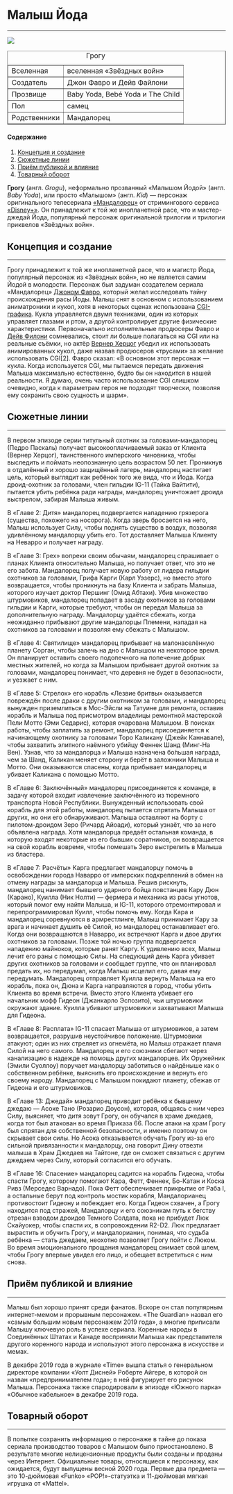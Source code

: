 <!DOCTYPE html>
<html>
    <head>
        <meta charset="utf-8">
    </head>
    <body>
        <h1>Малыш Йода</h1>
        <hr>
        <img src="https://upload.wikimedia.org/wikipedia/ru/0/00/The_Child_aka_Baby_Yoda_%28Star_Wars%29.jpg">
        <table border="1">
            <caption>Грогу</caption>
            <tr><td>Вселенная</td><td>вселенная «Звёздных войн»</td></tr>
            <tr><td>Создатель</td><td>Джон Фавро и Дейв Файлони</td></tr>
            <tr><td>Прозвище</td><td>Baby Yoda, Bebé Yoda и The Child</td></tr>
            <tr><td>Пол</td><td>самец</td></tr>
            <tr><td>Родственники</td><td>Мандалорец</td></tr>
        </table>
        <h4>Содержание</h4>
        <ol>
            <li><a href="#Концепция_и_создание">Концепция и создание</a></li>
            <li><a href="#Сюжетные_линии">Сюжетные линии</a></li>
            <li><a  href="#Приём_публикой_и_влияние">Приём публикой и влияние</a></li>
            <li><a href="#Товарный_оборот">Товарный оборот</a></li>
        </ol>
        <p>
            <b>Грогу</b> (англ. <i>Grogu</i>), неформально прозванный «Малышом Йодой» (англ. <i>Baby Yoda</i>), 
            или просто «Малышом» (англ. <i>Kid</i>) — персонаж оригинального телесериала <a href="https://ru.wikipedia.org/wiki/Мандалорец">«Мандалорец»</a> 
            от стримингового сервиса <a href="https://ru.wikipedia.org/wiki/Disney%2B">«Disney+»</a>. Он принадлежит к той же инопланетной расе, что и мастер-джедай Йода, 
            популярный персонаж оригинальной трилогии и трилогии приквелов «Звёздных войн».
        </p>
        <h2 id="Концепция_и_создание">Концепция и создание</h2>
        <hr>
        <p>
            Грогу принадлежит к той же инопланетной расе, что и магистр Йода, популярный персонаж из «Звёздных войн», но не является самим Йодой в молодости. 
            Персонаж был задуман создателем сериала «Мандалорец» <a href="https://ru.wikipedia.org/wiki/Фавро,_Джон">Джоном Фавро</a>, 
            который желал исследовать тайну происхождения расы Йоды. 
            Малыш снят в основном с использованием аниматроники и кукол, хотя в некоторых сценах использована 
            <a href="https://ru.wikipedia.org/wiki/CGI_(графика)">CGI-графика</a>. 
            Кукла управляется двумя техниками, один из которых управляет глазами и ртом, а другой контролирует другие физические характеристики. 
            Первоначально исполнительные продюсеры Фавро и <a href="https://ru.wikipedia.org/wiki/Филони,_Дейв">Дейв Филони</a> сомневались, 
            стоит ли больше полагаться на CGI или на реальные съёмки, но актёр <a href="https://ru.wikipedia.org/wiki/Херцог,_Вернер">Вернер Херцог</a> 
            убедил их использовать анимированных кукол, даже назвав продюсеров «трусами» за желание использовать CGI[2]. 
            Фавро сказал: «В основном этот персонаж — кукла. Когда используется CGI, мы пытаемся передать движения Малыша максимально естественно, 
            будто бы он находится в нашей реальности. Я думаю, очень часто использование CGI слишком очевидно, 
            когда к параметрам героя не подходят творчески, позволяя ему сохранить свою сущность и шарм».
        </p>
        <h2 id="Сюжетные_линии">Сюжетные линии</h2>
        <hr>
        <p>
            В первом эпизоде серии титульный охотник за головами-мандалорец (Педро Паскаль) получает высокооплачиваемый заказ от Клиента (Вернер Херцог), 
            таинственного имперского чиновника, чтобы выследить и поймать неопознанную цель возрастом 50 лет. Проникнув в отдалённый и хорошо защищённый лагерь, 
            мандалорец настигает цель, который выглядит как ребёнок того же вида, что и Йода. Когда дроид-охотник за головами, член гильдии IG-11 (Тайка Вайтити), 
            пытается убить ребёнка ради награды, мандалорец уничтожает дроида выстрелом, забирая Малыша живым.
        </p>
        <p>
            В «Главе 2: Дитя» мандалорец подвергается нападению грязерога (существа, похожего на носорога). Когда зверь бросается на него, 
            Малыш использует Силу, чтобы поднять существо в воздух, позволяя удивлённому мандалорцу убить его. Тот доставляет Малыша Клиенту на Неварро 
            и получает награду.
        </p>
        </p>
            В «Главе 3: Грех» вопреки своим обычаям, мандалорец спрашивает о планах Клиента относительно Малыша, но получает ответ, что это не его забота. 
            Мандалорец получает новую работу от лидера гильдии охотников за головами, Грифа Карги (Карл Уэзерс), но вместо этого возвращается, 
            чтобы проникнуть на базу Клиента и забрать Малыша, которого изучает доктор Першинг (Омид Абтахи). Убив множество штурмовиков, 
            мандалорец попадает в засаду охотников за головами гильдии и Карги, которые требуют, чтобы он передал Малыша за дополнительную награду. 
            Мандалорцу удаётся сбежать, когда неожиданно прибывают другие мандалорцы Племени, нападая на охотников за головами и позволяя ему сбежать с Малышом.
        <p>
            В «Главе 4: Святилище» мандалорец прибывает на малонаселённую планету Сорган, чтобы залечь на дно с Малышом на некоторое время. 
            Он планирует оставить своего подопечного на попечение добрых местных жителей, но когда за Малышом прибывает другой охотник за головами, 
            мандалорец понимает, что деревня не будет в безопасности, и уезжает с ним.
        </p>
        <p>
            В «Главе 5: Стрелок» его корабль «Лезвие бритвы» оказывается повреждён после драки с другим охотником за головами, 
            и мандалорец вынужден приземлиться в Мос-Эйсли на Татуине для ремонта, оставив корабль и Малыша под присмотром владелицы ремонтной 
            мастерской Пели Мотто (Эми Седарис), которая очарована Малышом. В поисках работы, чтобы заплатить за ремонт, мандалорец присоединяется 
            к начинающему охотнику за головами Торо Каликану (Джейк Каннавале), чтобы захватить элитного наёмного убийцу Феннек Шанд (Минг-На Вен). 
            Узнав, что за мандалорца и Малыша назначена бо́льшая награда, чем за Шанд, Каликан меняет сторону и берёт в заложники Малыша и Мотто. 
            Они оказываются спасены, когда прибывает мандалорец и убивает Каликана с помощью Мотто.
        </p>
        <p>
            В «Главе 6: Заключённый» мандалорец присоединяется к команде, в задачу которой входит извлечение заключённого из тюремного транспорта 
            Новой Республики. Вынужденный использовать свой корабль для этой работы, мандалорец пытается спрятать Малыша от других, но они его обнаруживают. 
            Малыша оставляют на борту с пилотом-дроидом Зеро (Ричард Айоади), который узнаёт, что за него объявлена награда. Хотя мандалорца предаёт 
            остальная команда, в которую входят некоторые из его бывших соратников, он возвращается на свой корабль вовремя, чтобы помешать 
            Зеро выстрелить в Малыша из бластера.
        </p>
        <p>
            В «Главе 7: Расчёты» Карга предлагает мандалорцу помочь в освобождении города Наварро от имперских подкреплений в обмен на отмену 
            награды за мандалорца и Малыша. Решив рискнуть, мандалорец нанимает бывшего ударного бойца повстанцев Кару Дюн (Карано),
            Куилла (Ник Нолти) — фермера и механика из расы угнотов, который помог ему найти Малыша, и IG-11, которого отремонтировал и 
            перепрограммировал Куилл, чтобы помочь ему. Когда Кара и мандалорец соревнуются в армрестлинге, Малыш принимает Кару за врага и 
            начинает душить её Силой, но мандалорец останавливает его. Когда они возвращаются в Наварро, их встречают Карга и двое других охотников 
            за головами. Позже той ночью группа подвергается нападению майноков, которые ранят Каргу. К удивлению всех, Малыш лечит его раны с помощью Силы. 
            На следующий день Карга убивает других охотников за головами и сообщает группе, что он планировал предать их, но передумал, когда Малыш 
            исцелил его, давая ему передумать. Мандалорец отправляет Куилла вернуть Малыша на его корабль, пока он, Дюна и Карга направляются в город, 
            чтобы убить Клиента во время встречи. Вместо этого Клиента убивает его начальник мофф Гидеон (Джанкарло Эспозито), чьи штурмовики окружают здание. 
            Куилла убивают штурмовики и захватывают Малыша для Гидеона.
        </p>
        <p>
            В «Главе 8: Расплата» IG-11 спасает Малыша от штурмовиков, а затем возвращается, разрушив неустойчивое положение. 
            Штурмовики атакуют; один из них стреляет из огнемёта, но Малыш отражает пламя Силой на него самого. 
            Мандалорец и его союзники сбегают через канализацию в надежде на помощь других мандалорцев. 
            Их Оружейник (Эмили Суоллоу) поручает мандалорцу заботиться о найдёныше как о собственном ребёнке, 
            выяснить его происхождение и вернуть его своему народу. Мандалорец с Малышом покидают планету, сбежав от Гидеона и его штурмовиков.
        </p>
        <p>
            В «Главе 13: Джедай» мандалорец приводит ребёнка к бывшему джедаю — Асоке Тано (Розарио Доусон), которая, общаясь с ним через Силу, выясняет, 
            что дитя зовут Грогу, он обучался в храме джедаев, когда тот был атакован во время Приказа 66. После атаки на храм Грогу 
            был спрятан для собственной безопасности, и именно поэтому он скрывает свои силы. Но Асока отказывается обучать Грогу из-за его 
            сильной привязанности к мандалорцу, она говорит Дину отвезти малыша в Храм Джедаев на Тайтоне, где он сможет связаться с другим 
            джедаем через Силу, который согласится его обучать.
        </p>
        <p>
            В «Главе 16: Спасение» мандалорец садится на корабль Гидеона, чтобы спасти Грогу, которому помогают Кара, Фетт, Феннек, 
            Бо-Катан и Коска Ривз (Мерседес Варнадо). Пока Фетт обеспечивает прикрытие от Раба I, а остальные берут под контроль мостик корабля, 
            Мандалорианец противостоит Гидеону и побеждает его. Когда Гидеон схвачен, а Грогу находится под стражей, Мандалорцу и его союзникам 
            путь к бегству отрезан взводом дроидов Темного Солдата, пока не прибудет Люк Скайуокер, чтобы спасти их, в сопровождении R2-D2. 
            Люк предлагает вырастить и обучить Грогу, и мандалорианин, понимая, что судьба ребёнка — стать джедаем, неохотно позволяет Грогу пойти с Люком. 
            Во время эмоционального прощания мандалорец снимает свой шлем, чтобы Грогу впервые увидел его лицо, и обещает встретиться с ним снова.
        </p>
        <h2 id="Приём_публикой_и_влияние">Приём публикой и влияние</h2>
        <hr>
        <p>
            Малыш был хорошо принят среди фанатов. Вскоре он стал популярным интернет-мемом и прорывным персонажем. 
            «The Guardian» назвал его «самым большим новым персонажем 2019 года», а многие приписали Малышу ключевую роль в успехе сериала. 
            Коренные народы в Соединённых Штатах и Канаде восприняли Малыша как представителя другого коренного народа и используют этого персонажа в 
            искусстве и мемах.
        </p>
        <p>
            В декабре 2019 года в журнале «Time» вышла статья о генеральном директоре компании «Уолт Дисней» Роберте Айгере, 
            в которой он назван «предпринимателем года»; в ней фигурирует его рисунок Малыша. 
            Персонажа также спародировали в эпизоде «Южного парка» «Обычное кабельное» в декабре 2019 года.
        </p>
        <h2 id="Товарный_оборот">Товарный оборот</h2>
        <hr>
        <p>
            В попытке сохранить информацию о персонаже в тайне до показа сериала производство товаров с Малышом было приостановлено. 
            В результате многие нелицензионные продукты были созданы и проданы через Интернет. Официальные товары, относящиеся к персонажу, 
            как ожидается, будут выпущены весной 2020 года. 
            Первые два предмета — это 10-дюймовая «Funko» «POP!»-статуэтка и 11-дюймовая мягкая игрушка от «Mattel».
        </p>
    </body>
</html>
